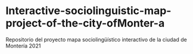 # Interactive-sociolinguistic-map-project-of-the-city-ofMonter-a
Repositorio del proyecto mapa sociolingüístico interactivo de la ciudad de Montería 2021
